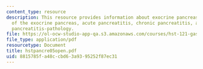 ```yaml
---
content_type: resource
description: This resource provides information about exocrine pancreas-anatomy, pathology
  of the exocrine pancreas, acute pancreatitis, chronic pancreatitis, and chronic
  pancreatitis-pathology.
file: https://ol-ocw-studio-app-qa.s3.amazonaws.com/courses/hst-121-gastroenterology-fall-2005/8815785fa48ccbd63a9395252f87ec31_hstpancre05open.pdf
file_type: application/pdf
resourcetype: Document
title: hstpancre05open.pdf
uid: 8815785f-a48c-cbd6-3a93-95252f87ec31
---
```

